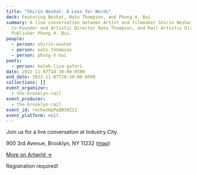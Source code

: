 ```yaml
---
title: "Shirin Neshat: A Loss for Words"
deck: Featuring Neshat, Nato Thompson, and Phong H. Bui
summary: A live conversation between Artist and filmmaker Shirin Neshat, Artwrld
  Co-Founder and Artistic Director Nato Thompson, and Rail Artistic Director and
  Publisher Phong H. Bui.
people:
  - person: shirin-neshat
  - person: nato-thompson
  - person: phong-h-bui
poets:
  - person: haleh-liza-gafori
date: 2022-11-07T18:30:00-0500
end_date: 2022-11-07T20:30:00-0500
collections: []
event_organizer:
  - the-brooklyn-rail
event_producer:
  - the-brooklyn-rail
event_id: rechwzHpPwQBS0Z1I
event_platform: null
---
```

J﻿oin us for a live conversation at Industry City.

900 3rd Avenue, Brooklyn, NY 11232
([map](https://goo.gl/maps/eQR5FBQjUjdDeAWK9))

[M﻿ore on Artwrld →](https://www.artwrld.com/)

﻿Registration required!